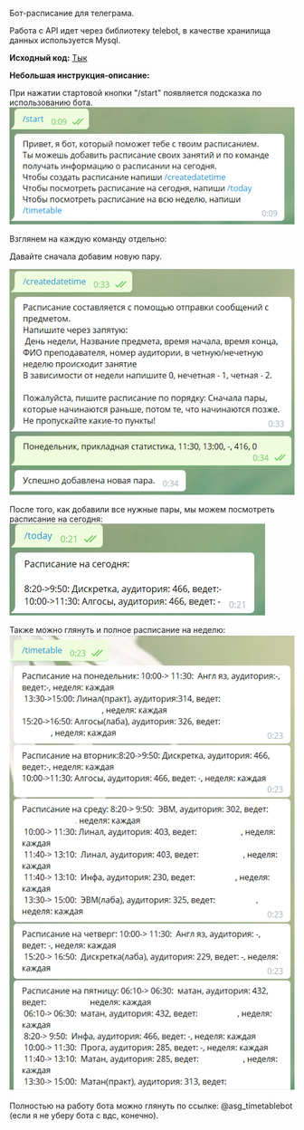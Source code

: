 Бот-расписание для телеграма.

Работа с API идет через библиотеку telebot, в качестве хранилища данных используется Mysql.

**Исходный код:** [Тык](https://github.com/aogavrilov/My-some-projects/blob/master/Telegram%20timetable%20bot/main.py)

**Небольшая инструкция-описание:**

При нажатии стартовой кнопки "/start" появляется подсказка по использованию бота.
![alt text](vJJb4h2.png "Ага, можно добавить пары и посмотреть что уже добавил")

Взглянем на каждую команду отдельно:

Давайте сначала добавим новую пару. 

![alt text](3H3McdK.png "Ага, вот и добавили пару")

После того, как добавили все нужные пары, мы можем посмотреть расписание на сегодня:
![alt text](5cb279d1-b0e1-452b-a828-053f5df52157.png "Но статов нет - вторник же")

Также можно глянуть и полное расписание на неделю:
![alt text](lofnnsd.png "Но статов все равно нет - этот скрин был сделан до их добавления")

Полностью на работу бота можно глянуть по ссылке: @asg_timetablebot (если я не уберу бота с вдс, конечно). 

